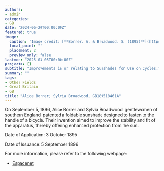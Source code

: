 ```yaml
---
authors:
- admin
categories:
- GB
date: "2024-06-20T00:00:00Z"
featured: true
image:
  caption: 'Image credit: [**Borrer, A. & Broadwood, S. (1895)**](https://worldwide.espacenet.com/patent/search/family/032129960/publication/GB189518461A?q=pn%3DGB189518461A)'
  focal_point: ""
  placement: 2
  preview_only: false
lastmod: "2025-03-05T00:00:00Z"
projects: []
subtitle: "Improvements in or relating to Sunshades for Use on Cycles."
summary: ""
tags:
- Other Fields
- Great Britain
- GB
title: "Alice Borrer; Sylvia Broadwood, GB189518461A"
---
```

On September 5, 1896, Alice Borrer and Sylvia Broadwood, gentlewomen of southern England, patented a foldable sunshade designed to fasten to the handle of a bicycle. Their invention aimed to improve the stability and fit of the apparatus, thereby offering enhanced protection from the sun.

Date of Application: 3 October 1895

Date of Issuance: 5 September 1896

For more information, please refer to the following webpage: 

- [Espacenet](https://worldwide.espacenet.com/patent/search/family/032129960/publication/GB189518461A?q=pn%3DGB189518461A)